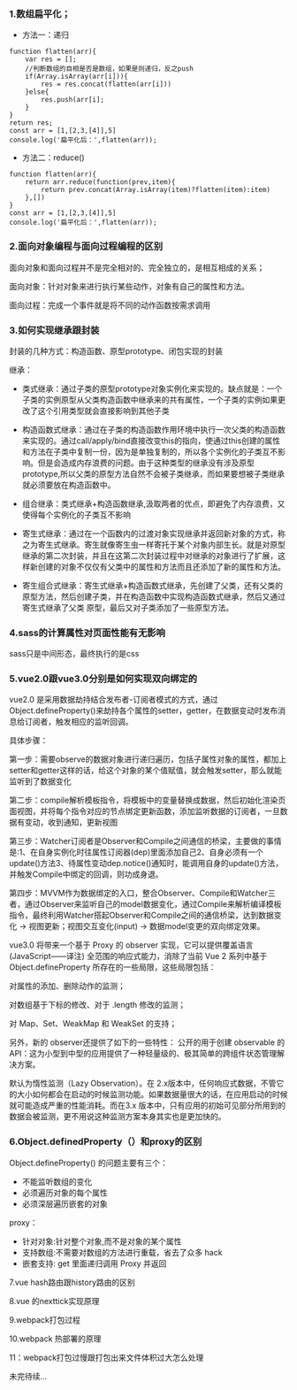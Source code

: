 ### 1.数组扁平化；
* 方法一：递归
```
function flatten(arr){
	var res = [];
	//判断数组的自相是否是数组，如果是则递归，反之push
	if(Array.isArray(arr[i])){
	    res = res.concat(flatten(arr[i]))
	}else{
	    res.push(arr[i];
	}
}
return res;
const arr = [1,[2,3,[4]],5]
console.log('扁平化后：',flatten(arr));

```
* 方法二：reduce()
```
function flatten(arr){
	return arr.reduce(function(prev,item){
		return prev.concat(Array.isArray(item)?flatten(item):item)
	},[])
}
const arr = [1,[2,3,[4]],5]
console.log('扁平化后：',flatten(arr));

```

### 2.面向对象编程与面向过程编程的区别

面向对象和面向过程并不是完全相对的、完全独立的，是相互相成的关系；

面向对象：针对对象来进行执行某些动作，对象有自己的属性和方法。

面向过程：完成一个事件就是将不同的动作函数按需求调用

### 3.如何实现继承跟封装

封装的几种方式：构造函数、原型prototype、闭包实现的封装

继承：
* 类式继承：通过子类的原型prototype对象实例化来实现的。缺点就是：一个子类的实例原型从父类构造函数中继承来的共有属性，一个子类的实例如果更改了这个引用类型就会直接影响到其他子类

* 构造函数式继承：通过在子类的构造函数作用环境中执行一次父类的构造函数来实现的。通过call/apply/bind直接改变this的指向，使通过this创建的属性和方法在子类中复制一份，因为是单独复制的，所以各个实例化的子类互不影响。但是会造成内存浪费的问题。由于这种类型的继承没有涉及原型prototype,所以父类的原型方法自然不会被子类继承，而如果要想被子类继承就必须要放在构造函数中。

* 组合继承：类式继承+构造函数继承,汲取两者的优点，即避免了内存浪费，又使得每个实例化的子类互不影响

* 寄生式继承：通过在一个函数内的过渡对象实现继承并返回新对象的方式，称之为寄生式继承。寄生就像寄生虫一样寄托于某个对象内部生长。就是对原型继承的第二次封装，并且在这第二次封装过程中对继承的对象进行了扩展，这样新创建的对象不仅仅有父类中的属性和方法而且还添加了新的属性和方法。

* 寄生组合式继承：寄生式继承+构造函数式继承，先创建了父类，还有父类的原型方法，然后创建子类，并在构造函数中实现构造函数式继承，然后又通过寄生式继承了父类 原型，最后又对子类添加了一些原型方法。


### 4.sass的计算属性对页面性能有无影响

sass只是中间形态，最终执行的是css

### 5.vue2.0跟vue3.0分别是如何实现双向绑定的

vue2.0 是采用数据劫持结合发布者-订阅者模式的方式，通过Object.defineProperty()来劫持各个属性的setter，getter，在数据变动时发布消息给订阅者，触发相应的监听回调。

具体步骤：

第一步：需要observe的数据对象进行递归遍历，包括子属性对象的属性，都加上 setter和getter这样的话，给这个对象的某个值赋值，就会触发setter，那么就能监听到了数据变化

第二步：compile解析模板指令，将模板中的变量替换成数据，然后初始化渲染页面视图，并将每个指令对应的节点绑定更新函数，添加监听数据的订阅者，一旦数据有变动，收到通知，更新视图

第三步：Watcher订阅者是Observer和Compile之间通信的桥梁，主要做的事情是:1、在自身实例化时往属性订阅器(dep)里面添加自己2、自身必须有一个update()方法3、待属性变动dep.notice()通知时，能调用自身的update()方法，并触发Compile中绑定的回调，则功成身退。

第四步：MVVM作为数据绑定的入口，整合Observer、Compile和Watcher三者，通过Observer来监听自己的model数据变化，通过Compile来解析编译模板指令，最终利用Watcher搭起Observer和Compile之间的通信桥梁，达到数据变化 -> 视图更新；视图交互变化(input) -> 数据model变更的双向绑定效果。


vue3.0 将带来一个基于 Proxy 的 observer 实现，它可以提供覆盖语言 (JavaScript——译注) 全范围的响应式能力，消除了当前 Vue 2 系列中基于 Object.defineProperty 所存在的一些局限，这些局限包括：

对属性的添加、删除动作的监测；

对数组基于下标的修改、对于 .length 修改的监测；

对 Map、Set、WeakMap 和 WeakSet 的支持；

另外，新的 observer还提供了如下的一些特性：
公开的用于创建 observable 的 API：这为小型到中型的应用提供了一种轻量级的、极其简单的跨组件状态管理解决方案。

默认为惰性监测（Lazy Observation）。在 2.x版本中，任何响应式数据，不管它的大小如何都会在启动的时候监测功能。如果数据量很大的话，在应用启动的时候就可能造成严重的性能消耗。而在3.x 版本中，只有应用的初始可见部分所用到的数据会被监测，更不用说这种监测方案本身其实也是更加快的。

### 6.Object.definedProperty（）和proxy的区别

Object.defineProperty() 的问题主要有三个：

* 不能监听数组的变化
* 必须遍历对象的每个属性
* 必须深层遍历嵌套的对象


proxy：
* 针对对象:针对整个对象,而不是对象的某个属性
* 支持数组:不需要对数组的方法进行重载，省去了众多 hack
* 嵌套支持: get 里面递归调用 Proxy 并返回

7.vue hash路由跟history路由的区别

8.vue 的nexttick实现原理

9.webpack打包过程

10.webpack 热部署的原理

11：webpack打包过慢跟打包出来文件体积过大怎么处理

未完待续...
